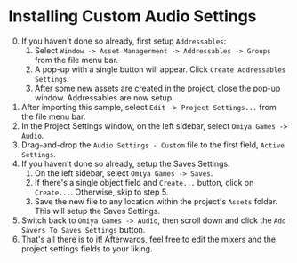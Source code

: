 # Installing Custom Audio Settings

0. If you haven't done so already, first setup `Addressables`:
    1. Select `Window -> Asset Managerment -> Addressables -> Groups` from the file menu bar.
    2. A pop-up with a single button will appear. Click `Create Addressables Settings`.
    3. After some new assets are created in the project, close the pop-up window.  Addressables are now setup.
1. After importing this sample, select `Edit -> Project Settings...` from the file menu bar.
2. In the Project Settings window, on the left sidebar, select `Omiya Games -> Audio`.
3. Drag-and-drop the `Audio Settings - Custom` file to the first field, `Active Settings`.
4. If you haven't done so already, setup the Saves Settings.
    1. On the left sidebar, select `Omiya Games -> Saves`.
    2. If there's a single object field and `Create...` button, click on `Create...`.  Otherwise, skip to step 5.
    3. Save the new file to any location within the project's `Assets` folder.  This will setup the Saves Settings.
5. Switch back to `Omiya Games -> Audio`, then scroll down and click the `Add Savers To Saves Settings` button.
6. That's all there is to it!  Afterwards, feel free to edit the mixers and the project settings fields to your liking.
